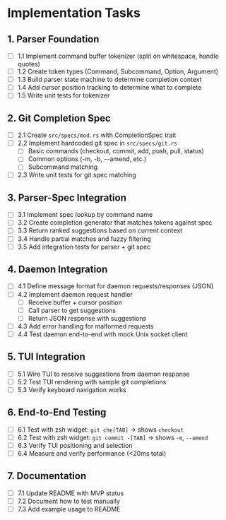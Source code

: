 # Implementation Tasks

## 1. Parser Foundation

- [ ] 1.1 Implement command buffer tokenizer (split on whitespace, handle
      quotes)
- [ ] 1.2 Create token types (Command, Subcommand, Option, Argument)
- [ ] 1.3 Build parser state machine to determine completion context
- [ ] 1.4 Add cursor position tracking to determine what to complete
- [ ] 1.5 Write unit tests for tokenizer

## 2. Git Completion Spec

- [ ] 2.1 Create `src/specs/mod.rs` with CompletionSpec trait
- [ ] 2.2 Implement hardcoded git spec in `src/specs/git.rs`
  - [ ] Basic commands (checkout, commit, add, push, pull, status)
  - [ ] Common options (-m, -b, --amend, etc.)
  - [ ] Subcommand matching
- [ ] 2.3 Write unit tests for git spec matching

## 3. Parser-Spec Integration

- [ ] 3.1 Implement spec lookup by command name
- [ ] 3.2 Create completion generator that matches tokens against spec
- [ ] 3.3 Return ranked suggestions based on current context
- [ ] 3.4 Handle partial matches and fuzzy filtering
- [ ] 3.5 Add integration tests for parser + git spec

## 4. Daemon Integration

- [ ] 4.1 Define message format for daemon requests/responses (JSON)
- [ ] 4.2 Implement daemon request handler
  - [ ] Receive buffer + cursor position
  - [ ] Call parser to get suggestions
  - [ ] Return JSON response with suggestions
- [ ] 4.3 Add error handling for malformed requests
- [ ] 4.4 Test daemon end-to-end with mock Unix socket client

## 5. TUI Integration

- [ ] 5.1 Wire TUI to receive suggestions from daemon response
- [ ] 5.2 Test TUI rendering with sample git completions
- [ ] 5.3 Verify keyboard navigation works

## 6. End-to-End Testing

- [ ] 6.1 Test with zsh widget: `git che[TAB]` → shows `checkout`
- [ ] 6.2 Test with zsh widget: `git commit -[TAB]` → shows `-m`, `--amend`
- [ ] 6.3 Verify TUI positioning and selection
- [ ] 6.4 Measure and verify performance (<20ms total)

## 7. Documentation

- [ ] 7.1 Update README with MVP status
- [ ] 7.2 Document how to test manually
- [ ] 7.3 Add example usage to README
